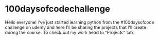 # 100daysofcodechallenge
Hello everyone! I've just started learning python from the #100daysofcode challenge on udemy and here I'll be sharing the projects that I'll create during the course.
To check out my work head to "Projects" tab.
